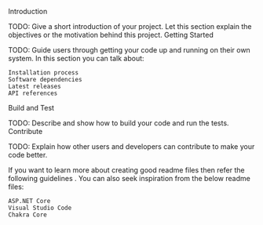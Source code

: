 Introduction

TODO: Give a short introduction of your project. Let this section explain the objectives or the motivation behind this project.
Getting Started

TODO: Guide users through getting your code up and running on their own system. In this section you can talk about:

    Installation process
    Software dependencies
    Latest releases
    API references

Build and Test

TODO: Describe and show how to build your code and run the tests.
Contribute

TODO: Explain how other users and developers can contribute to make your code better.

If you want to learn more about creating good readme files then refer the following guidelines . You can also seek inspiration from the below readme files:

    ASP.NET Core
    Visual Studio Code
    Chakra Core 